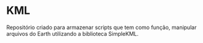 # KML
Repositório criado para armazenar scripts que tem como função, manipular arquivos do Earth utilizando a biblioteca SimpleKML.
